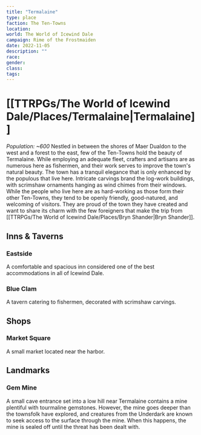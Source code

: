 ```yaml
---
title: "Termalaine"
type: place
faction: The Ten-Towns
location: 
world: The World of Icewind Dale
campaign: Rime of the Frostmaiden
date: 2022-11-05
description: ""
race: 
gender: 
class: 
tags: 
---
```

# [[TTRPGs/The World of Icewind Dale/Places/Termalaine|Termalaine]]
_Population: ~600_
Nestled in between the shores of Maer Dualdon to the west and a forest to the east, few of the Ten-Towns hold the beauty of Termalaine. While employing an adequate fleet, crafters and artisans are as numerous here as fishermen, and their work serves to improve the town's natural beauty. The town has a tranquil elegance that is only enhanced by the populous that live here. Intricate carvings brand the log-work buildings, with scrimshaw ornaments hanging as wind chimes from their windows.
While the people who live here are as hard-working as those form their other Ten-Towns, they tend to be openly friendly, good-natured, and welcoming of visitors. They are proud of the town they have created and want to share its charm with the few foreigners that make the trip from [[TTRPGs/The World of Icewind Dale/Places/Bryn Shander|Bryn Shander]].

## Inns & Taverns
### Eastside
A comfortable and spacious inn considered one of the best accommodations in all of Icewind Dale.
### Blue Clam
A tavern catering to fishermen, decorated with scrimshaw carvings.

## Shops
### Market Square
A small market located near the harbor.

## Landmarks
### Gem Mine
A small cave entrance set into a low hill near Termalaine contains a mine plentiful with tourmaline gemstones. However, the mine goes deeper than the townsfolk have explored, and creatures from the Underdark are known to seek access to the surface through the mine. When this happens, the mine is sealed off until the threat has been dealt with.